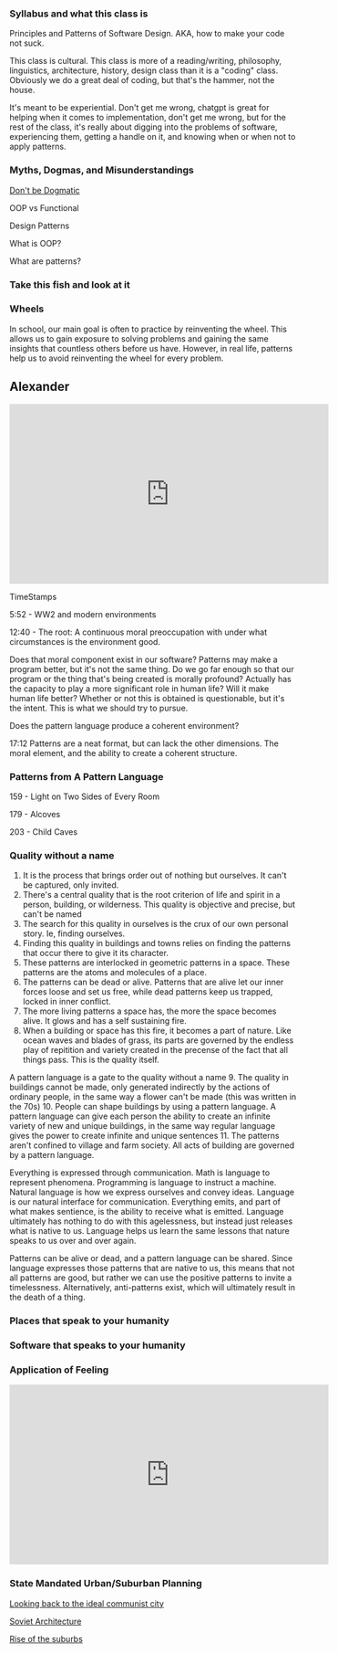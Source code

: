 ### Syllabus and what this class is

Principles and Patterns of Software Design. AKA, how to make your code not suck.

This class is cultural. This class is more of a reading/writing, philosophy, linguistics, architecture, history, design class than it is a "coding" class. Obviously we do a great deal of coding, but that's the hammer, not the house. 

It's meant to be experiential. Don't get me wrong, chatgpt is great for helping when it comes to implementation, don't get me wrong, but for the rest of the class, it's really about digging into the problems of software, experiencing them, getting a handle on it, and knowing when or when not to apply patterns.

### Myths, Dogmas, and Misunderstandings

[Don't be Dogmatic](https://yc.prosetech.com/dont-be-dogmatic-49029822d61d)

OOP vs Functional

Design Patterns

What is OOP?

What are patterns?

### Take this fish and look at it

### Wheels

In school, our main goal is often to practice by reinventing the wheel. This allows us to gain exposure to solving problems and gaining the same insights that countless others before us have. However, in real life, patterns help us to avoid reinventing the wheel for every problem. 

## Alexander

<iframe width="560" height="315" src="https://www.youtube.com/embed/98LdFA-_zfA?si=KSdd3Fxs_Mz0pu2U" title="YouTube video player" frameborder="0" allow="accelerometer; autoplay; clipboard-write; encrypted-media; gyroscope; picture-in-picture; web-share" referrerpolicy="strict-origin-when-cross-origin" allowfullscreen></iframe>

TimeStamps

5:52 - WW2 and modern environments

12:40 - The root: A continuous moral preoccupation with under what circumstances is the environment good. 

Does that moral component exist in our software? Patterns may make a program better, but it's not the same thing. Do we go far enough so that our program or the thing that's being created is morally profound? Actually has the capacity to play a more significant role in human life? Will it make human life better? Whether or not this is obtained is questionable, but it's the intent. This is what we should try to pursue.

Does the pattern language produce a coherent environment?

17:12 Patterns are a neat format, but can lack the other dimensions. The moral element, and the ability to create a coherent structure.

### Patterns from A Pattern Language

159 - Light on Two Sides of Every Room

179 - Alcoves

203 - Child Caves

### Quality without a name
1.  It is the process that brings order out of nothing but ourselves. It can't be captured, only invited.
2. There's a central quality that is the root criterion of life and spirit in a person, building, or wilderness. This quality is objective and precise, but can't be named
3. The search for this quality in ourselves is the crux of our own personal story. Ie, finding ourselves.
4. Finding this quality in buildings and towns relies on finding the patterns that occur there to give it its character.
5. These patterns are interlocked in geometric patterns in a space. These patterns are the atoms and molecules of a place.
6. The patterns can be dead or alive. Patterns that are alive let our inner forces loose and set us free, while dead patterns keep us trapped, locked in inner conflict.
7. The more living patterns a space has, the more the space becomes alive. It glows and has a self sustaining fire.
8. When a building or space has this fire, it becomes a part of nature. Like ocean waves and blades of grass, its parts are governed by the endless play of repitition and variety created in the precense of the fact that all things pass. This is the quality itself.

A pattern language is a gate to the quality without a name
9. The quality in buildings cannot be made, only generated indirectly by the actions of ordinary people, in the same way a flower can't be made (this was written in the 70s)
10. People can shape buildings by using a pattern language. A pattern language can give each person the ability to create an infinite variety of new and unique buildings, in the same way regular language gives the power to create infinite and unique sentences
11. The patterns aren't confined to village and farm society. All acts of building are governed by a  pattern language. 

Everything is expressed through communication. Math is language to represent phenomena. Programming is language to instruct a machine. Natural language is how we express ourselves and convey ideas. Language is our natural interface for communication. Everything emits, and part of what makes sentience, is the ability to receive what is emitted. Language ultimately has nothing to do with this agelessness, but instead just releases what is native to us. Language helps us learn the same lessons that nature speaks to us over and over again.

Patterns can be alive or dead, and a pattern language can be shared. Since language expresses those patterns that are native to us, this means that not all patterns are good, but rather we can use the positive patterns to invite a timelessness. Alternatively, anti-patterns exist, which will ultimately result in the death of a thing. 

### Places that speak to your humanity

### Software that speaks to your humanity

### Application of Feeling

<iframe width="560" height="315" src="https://www.youtube.com/embed/2V4QYC-PRIw?si=nHKOigv_fjgMskwG" title="YouTube video player" frameborder="0" allow="accelerometer; autoplay; clipboard-write; encrypted-media; gyroscope; picture-in-picture; web-share" referrerpolicy="strict-origin-when-cross-origin" allowfullscreen></iframe>

### State Mandated Urban/Suburban Planning
[Looking back to the ideal communist city](https://www.newgeography.com/content/004830-looking-back-the-ideal-communist-city)

[Soviet Architecture](http://architecture-history.org/schools/SOVIET%20ARCHITECTURE.html)

[Rise of the suburbs](https://courses.lumenlearning.com/suny-ushistory2ay/chapter/the-rise-of-suburbs-2/#:~:text=As%20historian%20Lizabeth%20Cohen%20notes,growth%20occurring%20in%20suburban%20places.)
